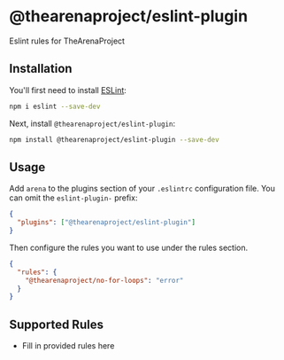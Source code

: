 # @thearenaproject/eslint-plugin

Eslint rules for TheArenaProject

## Installation

You'll first need to install [ESLint](https://eslint.org/):

```sh
npm i eslint --save-dev
```

Next, install `@thearenaproject/eslint-plugin`:

```sh
npm install @thearenaproject/eslint-plugin --save-dev
```

## Usage

Add `arena` to the plugins section of your `.eslintrc` configuration file. You can omit the `eslint-plugin-` prefix:

```json
{
  "plugins": ["@thearenaproject/eslint-plugin"]
}
```

Then configure the rules you want to use under the rules section.

```json
{
  "rules": {
    "@thearenaproject/no-for-loops": "error"
  }
}
```

## Supported Rules

- Fill in provided rules here
